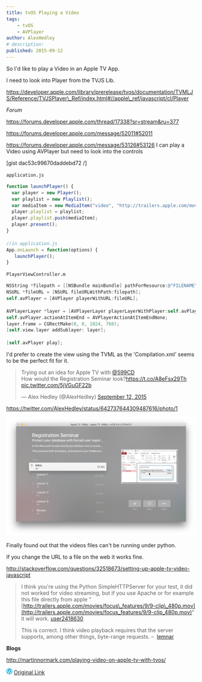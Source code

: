 ```yaml
---
title: tvOS Playing a Video
tags:
    - tvOS
    - AVPlayer
author: AlexHedley
# description: 
published: 2015-09-12
---
```


So I'd like to play a Video in an Apple TV App.

I need to look into Player from the TVJS Lib.

https://developer.apple.com/library/prerelease/tvos/documentation/TVMLJS/Reference/TVJSPlayer\_Ref/index.html#//apple\_ref/javascript/cl/Player

_Forum_

https://forums.developer.apple.com/thread/17338?sr=stream&ru=377

https://forums.developer.apple.com/message/52011#52011

https://forums.developer.apple.com/message/53126#53126 I can play a Video using AVPlayer but need to look into the controls

[gist dac53c99670daddebd72 /]

`application.js`

```javascript
function launchPlayer() {  
  var player = new Player();  
  var playlist = new Playlist();  
  var mediaItem = new MediaItem("video", "http://trailers.apple.com/movies/focus_features/9/9-clip_480p.mov");  
  player.playlist = playlist;  
  player.playlist.push(mediaItem);  
  player.present();  
}

//in application.js  
App.onLaunch = function(options) {  
   launchPlayer();  
}
```

`PlayerViewController.m`

```objectivec
NSString *filepath = [[NSBundle mainBundle] pathForResource:@"FILENAME" ofType:@"mp4"];
NSURL *fileURL = [NSURL fileURLWithPath:filepath];
self.avPlayer = [AVPlayer playerWithURL:fileURL];

AVPlayerLayer *layer = [AVPlayerLayer playerLayerWithPlayer:self.avPlayer];
self.avPlayer.actionAtItemEnd = AVPlayerActionAtItemEndNone;
layer.frame = CGRectMake(0, 0, 1024, 768);
[self.view.layer addSublayer: layer];

[self.avPlayer play];
```

I'd prefer to create the view using the TVML as the 'Compilation.xml' seems to be the perfect fit for it.

<blockquote class="twitter-tweet"><p lang="en" dir="ltr">Trying out an idea for Apple TV with <a href="https://twitter.com/599CD?ref_src=twsrc%5Etfw">@599CD</a><br>How would the Registration Seminar look?<a href="https://t.co/A8eFsx29Th">https://t.co/A8eFsx29Th</a> <a href="http://t.co/5jVGuGF22b">pic.twitter.com/5jVGuGF22b</a></p>&mdash; Alex Hedley (@AlexHedley) <a href="https://twitter.com/AlexHedley/status/642737644309487616?ref_src=twsrc%5Etfw">September 12, 2015</a></blockquote> <script async src="https://platform.twitter.com/widgets.js" charset="utf-8"></script>

https://twitter.com/AlexHedley/status/642737644309487616/photo/1

![Registration Seminar](images/COt2ewTWgAAoJbE.png "Registration Seminar")

Finally found out that the videos files can't be running under python.

If you change the URL to a file on the web it works fine.

http://stackoverflow.com/questions/32518673/setting-up-apple-tv-video-javascript

> I think you're using the Python SimpleHTTPServer for your test, it did not worked for video streaming, but if you use Apache or for example this file directly from apple "[http://trailers.apple.com/movies/focus\_features/9/9-clip\_480p.mov](http://trailers.apple.com/movies/focus_features/9/9-clip_480p.mov)" it will work. [user2418630](http://stackoverflow.com/users/2418630/user2418630)
> 
> This is correct. I think video playback requires that the server supports, among other things, byte-range requests. –  [lemnar](http://stackoverflow.com/users/196079/lemnar "3326 reputation")

**Blogs**

http://martinnormark.com/playing-video-on-apple-tv-with-tvos/

![Wordpress](../images/wordpress.png "Wordpress") [Original Link](https://alexhedley.wordpress.com/2015/09/12/tvos-playing-a-video/)
